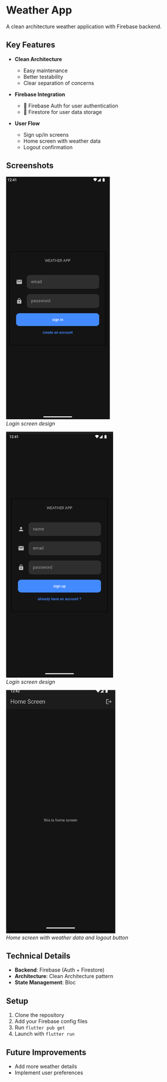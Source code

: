 # Weather App

A clean architecture weather application with Firebase backend.

## Key Features

- **Clean Architecture**  
  - Easy maintenance  
  - Better testability  
  - Clear separation of concerns  

- **Firebase Integration**  
  - 🔐 Firebase Auth for user authentication  
  - 📁 Firestore for user data storage  

- **User Flow**  
  - Sign up/in screens  
  - Home screen with weather data  
  - Logout confirmation  

## Screenshots

<!-- Place your designs here - recommended after features section -->
<!-- Example: -->
![Login Screen](./design/login.png)  
*Login screen design*

![SignUp Screen](./design/signup.png)  
*Login screen design*

![Home Screen](./design/homescreen.png)  
*Home screen with weather data and logout button*

## Technical Details

- **Backend**: Firebase (Auth + Firestore)  
- **Architecture**: Clean Architecture pattern  
- **State Management**: Bloc 

## Setup

1. Clone the repository
2. Add your Firebase config files
3. Run `flutter pub get`
4. Launch with `flutter run`

## Future Improvements

- Add more weather details  
- Implement user preferences  

